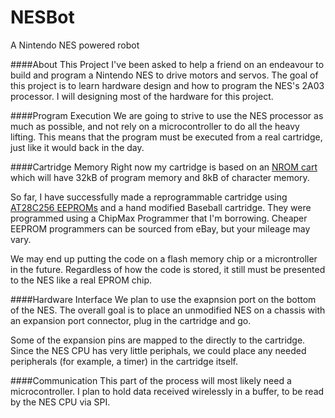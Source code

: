 # NESBot
A Nintendo NES powered robot

####About This Project
I've been asked to help a friend on an endeavour to build and program a Nintendo NES to drive motors and servos. The goal of this project is to learn hardware design and how to program the NES's 2A03 processor. I will designing most of the hardware for this project.

####Program Execution
We are going to strive to use the NES processor as much as possible, and not rely on a microcontroller to do all the heavy lifting. This means that the program must be executed from a real cartridge, just like it would back in the day. 

####Cartridge Memory
Right now my cartridge is based on an [NROM cart](http://wiki.nesdev.com/w/index.php/NROM) which will have 32kB of program memory and 8kB of character memory.

So far, I have successfully made a reprogrammable cartridge using [AT28C256 EEPROMs](http://www.atmel.com/Images/doc0006.pdf) and a hand modified Baseball cartridge. They were programmed using a ChipMax Programmer that I'm borrowing. Cheaper EEPROM programmers can be sourced from eBay, but your mileage may vary.

We may end up putting the code on a flash memory chip or a microntroller in the future. Regardless of how the code is stored, it still must be presented to the NES like a real EPROM chip.

####Hardware Interface
We plan to use the exapnsion port on the bottom of the NES. The overall goal is to place an unmodified NES on a chassis with an expansion port connector, plug in the cartridge and go.

Some of the expansion pins are mapped to the directly to the cartridge. Since the NES CPU has very little periphals, we could place any needed peripherals (for example, a timer) in the cartridge itself.

####Communication
This part of the process will most likely need a microcontroller. I plan to hold data received wirelessly in a buffer, to be read by the NES CPU via SPI.

